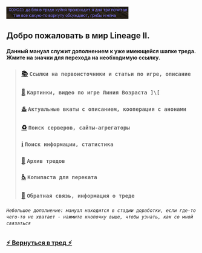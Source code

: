 ![](pics/xoxoji.png)

## Добро пожаловать в мир Lineage II.

#### Данный мануал служит дополнением к уже имеющейся шапке треда. Жмите на значки для перехода на необходимую ссылку.

> ### [📚](lore.md) `Ссылки на первоисточники и статьи по игре, описание`
> 
> ### [🔮](arts.md) `Картинки, видео по игре Линия Возраста ]\[`
> 
> ### [♨️](cooperation.md) `Актуальные вкаты с описанием, кооперация c анонами`
> 
> ### [♻️](servers.md) `Поиск серверов, сайты-агрегаторы`
> 
> ### [ℹ️](info.md) `Поиск информации, статистика`
> 
> ### [📆](archive.md) `Архив тредов`
> 
> ### [♿](perekat.md) `Копипаста для переката`
> 
> ### [🔄](fback.md) `Обратная связь, информация о треде`

###### `Небольшое дополнение: мануал находится в стадии доработки, если где-то чего-то не хватает - нажмите кнопочку выше, чтобы узнать, как со мной связаться`

### [⚡ Вернуться в тред ⚡](https://2ch.hk/vg/res/42512408.html)
